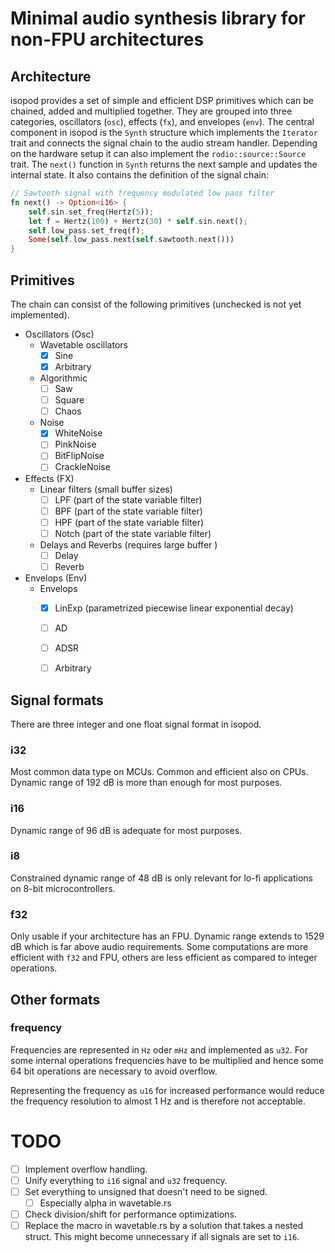 # Minimal audio synthesis library for non-FPU architectures

## Architecture
isopod provides a set of simple and efficient DSP primitives which can be
chained, added and multiplied together. They are grouped into three categories,
oscillators (`osc`), effects (`fx`), and envelopes (`env`). The central
component in isopod is the `Synth` structure which implements the `Iterator`
trait and connects the signal chain to the audio stream handler. Depending on
the hardware setup it can also implement the `rodio::source::Source` trait. The
`next()` function in `Synth` returns the next sample and updates the internal
state. It also contains the definition of the signal chain:
```rust
// Sawtooth signal with frequency modulated low pass filter
fn next() -> Option<i16> {
    self.sin.set_freq(Hertz(5));
    let f = Hertz(100) + Hertz(30) * self.sin.next();
    self.low_pass.set_freq(f);
    Some(self.low_pass.next(self.sawtooth.next()))
}
```

## Primitives
The chain can consist of the following primitives (unchecked is not yet
implemented). 

- Oscillators (Osc)
    - Wavetable oscillators
        - [x] Sine
        - [x] Arbitrary
    - Algorithmic
        - [ ] Saw
        - [ ] Square
        - [ ] Chaos
    - Noise
        - [x] WhiteNoise
        - [ ] PinkNoise
        - [ ] BitFlipNoise
        - [ ] CrackleNoise
- Effects (FX)
    - Linear filters (small buffer sizes)
        - [ ] LPF (part of the state variable filter)
        - [ ] BPF (part of the state variable filter)
        - [ ] HPF (part of the state variable filter)
        - [ ] Notch (part of the state variable filter)
    - Delays and Reverbs (requires large buffer )
        - [ ] Delay
        - [ ] Reverb
- Envelops (Env)
    - Envelops
        - [x] LinExp (parametrized piecewise linear exponential decay)
        - [ ] AD
        - [ ] ADSR
        - [ ] Arbitrary


## Signal formats

There are three integer and one float signal format in isopod.

### i32
Most common data type on MCUs. Common and efficient also on CPUs. Dynamic
range of 192 dB is more than enough for most purposes.

### i16
Dynamic range of 96 dB is adequate for most purposes.


### i8
Constrained dynamic range of 48 dB is only relevant for lo-fi applications on 8-bit microcontrollers.


### f32
Only usable if your architecture has an FPU. Dynamic range extends to 1529 dB
which is far above audio requirements. Some computations are more efficient with
`f32` and FPU, others are less efficient as compared to integer operations.


## Other formats

### frequency
Frequencies are represented in `Hz` oder `mHz` and implemented as `u32`. For
some internal operations frequencies have to be multiplied and hence some 64 bit
operations are necessary to avoid overflow. 

Representing the frequency as `u16` for increased performance would reduce the
frequency resolution to almost 1 Hz and is therefore not acceptable.


# TODO
- [ ] Implement overflow handling.
- [ ] Unify everything to `i16` signal and `u32` frequency.
- [ ] Set everything to unsigned that doesn't need to be signed.
  - [ ] Especially alpha in wavetable.rs
- [ ] Check division/shift for performance optimizations.
- [ ] Replace the macro in wavetable.rs by a solution that takes a nested struct. This might become unnecessary if all signals are set to `i16`.
